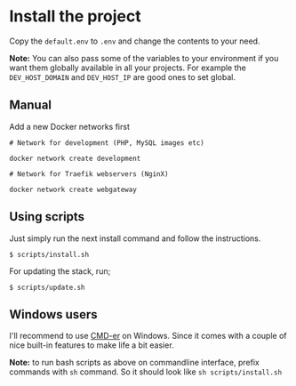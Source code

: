 # Install the project

Copy the `default.env` to `.env` and change the contents to your need.

__Note:__ You can also pass some of the variables to your environment if you want them globally available in all your projects. For example the `DEV_HOST_DOMAIN` and `DEV_HOST_IP` are good ones to set global.

## Manual

Add a new Docker networks first

```terminal
# Network for development (PHP, MySQL images etc)

docker network create development

# Network for Traefik webservers (NginX)

docker network create webgateway
```

## Using scripts

Just simply run the next install command and follow the instructions.

```terminal
$ scripts/install.sh
```

For updating the stack, run;

```terminal
$ scripts/update.sh
```

## Windows users

I'll recommend to use [CMD-er](http://cmder.net/) on Windows. Since it comes with a couple of nice built-in features to make life a bit easier.

__Note:__ to run bash scripts as above on commandline interface, prefix commands with `sh` command. So it should look like `sh scripts/install.sh`
